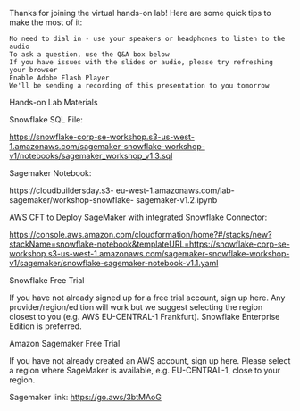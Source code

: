 Thanks for joining the virtual hands-on lab! Here are some quick tips to make the most of it:

    No need to dial in - use your speakers or headphones to listen to the audio
    To ask a question, use the Q&A box below
    If you have issues with the slides or audio, please try refreshing your browser
    Enable Adobe Flash Player
    We'll be sending a recording of this presentation to you tomorrow

Hands-on Lab Materials

Snowflake SQL File:

https://snowflake-corp-se-workshop.s3-us-west-1.amazonaws.com/sagemaker-snowflake-workshop-v1/notebooks/sagemaker_workshop_v1.3.sql 

Sagemaker Notebook:

https://cloudbuildersday.s3- eu-west-1.amazonaws.com/lab- sagemaker/workshop-snowflake- sagemaker-v1.2.ipynb 

AWS CFT to Deploy SageMaker with integrated Snowflake Connector:

https://console.aws.amazon.com/cloudformation/home?#/stacks/new?stackName=snowflake-notebook&templateURL=https://snowflake-corp-se-workshop.s3-us-west-1.amazonaws.com/sagemaker-snowflake-workshop-v1/sagemaker/snowflake-sagemaker-notebook-v1.1.yaml 

Snowflake Free Trial

If you have not already signed up for a free trial account, sign up here. Any provider/region/edition will work but we suggest selecting the region closest to you (e.g. AWS EU-CENTRAL-1 Frankfurt). Snowflake Enterprise Edition is preferred.

Amazon Sagemaker Free Trial

If you have not already created an AWS account, sign up here. Please select a region where SageMaker is available, e.g. EU-CENTRAL-1, close to your region.


Sagemaker link: https://go.aws/3btMAoG

